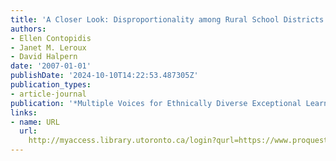 ```yaml
---
title: 'A Closer Look: Disproportionality among Rural School Districts'
authors:
- Ellen Contopidis
- Janet M. Leroux
- David Halpern
date: '2007-01-01'
publishDate: '2024-10-10T14:22:53.487305Z'
publication_types:
- article-journal
publication: '*Multiple Voices for Ethnically Diverse Exceptional Learners*'
links:
- name: URL
  url: 
    http://myaccess.library.utoronto.ca/login?qurl=https://www.proquest.com/docview/742865738?accountid=14771&bdid=38382&_bd=5hf23BzT7is7jtJGG%2FQ9UCYwHu4%3D
---
```

